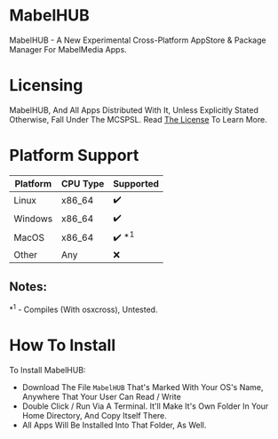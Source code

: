 # MabelHUB
MabelHUB - A New Experimental Cross-Platform AppStore & Package Manager For MabelMedia Apps.

# Licensing
MabelHUB, And All Apps Distributed With It, Unless Explicitly Stated Otherwise, Fall Under The MCSPSL. Read <a href="https://github.com/MabelMedia-LLC/MCSPSL">The License</a> To Learn More.

# Platform Support
| Platform | CPU Type | Supported |
|----------|----------|-----------|
| Linux | x86_64 | ✔️ |
| Windows | x86_64 | ✔️ |
| MacOS | x86_64 | ✔️ *<sup>1</sup> |
| Other | Any | ❌ |

## Notes:
*<sup>1</sup> - Compiles (With osxcross), Untested.

# How To Install
To Install MabelHUB:
- Download The File `MabelHUB` That's Marked With Your OS's Name, Anywhere That Your User Can Read / Write
- Double Click / Run Via A Terminal. It'll Make It's Own Folder In Your Home Directory, And Copy Itself There.
- All Apps Will Be Installed Into That Folder, As Well.
